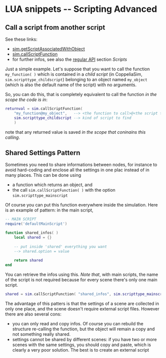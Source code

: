 # LUA snippets -- Scripting Advanced

## Call a script from another script

See these links: 

- [sim.getScriptAssociatedWithObject](https://www.coppeliarobotics.com/helpFiles/en/regularApi/simGetScriptAssociatedWithObject.htm)
- [sim.callScriptFunction](https://www.coppeliarobotics.com/helpFiles/en/regularApi/simCallScriptFunction.htm)
- for further infos, see also the [regular API](https://www.coppeliarobotics.com/helpFiles/en/apiFunctions.htm) section *Scripts*

Just a simple example. Let's suppose that you want to call the function `my_function( )` which is contained in a *child script* (in CoppeliaSim, `sim.scripttype_childscript`) belonging to an object named `my_object` (which is also the default name of the script) with no arguments. 

So, you can do this, that is completely equivalent to call the function *in the scope the code is in*:

```lua
returnval = sim.callScriptFunction( 
	"my_function@my_object",   --> <the function to call>@<the script the function is placed>
	sim.scripttype_childscript --> kind of script to find
	)
```

note that any returned value is saved *in the scope that coninains this calling*. 

## Shared Settings Pattern

Sometimes you need to share informations between nodes, for instance to avoid hard-coding and enclose all the settings in one plac instead of in many places. This can be done using 

- a function which returns an object, and
- the call `sim.callScriptFunction( )` with the option `sim.scripttype_mainscript`

Of course you can put this function everywhere inside the simulation. Here is an example of pattern: in the main script, 

```lua
-- MAIN SCRIPT
require('defaultMainScript')

function shared_infos( )
	local shared = {}
	
	-- put inside 'shared' everything you want
	--> shared.option = value
	
	return shared
end
```

You can retrieve the infos using this. *Note that*, with main scripts, the name of the script is not required because for every scene there's only one main script. 

```lua
shared = sim.callScriptFunction( "shared_infos", sim.scripttype_mainscript )
```

The advantage of this patters is that the settings of a scene are collected in only one place, and the scene doesn't require external script files. However there are also several cons:

- you can only read and copy infos. Of course you can rebuild the structure re-calling the function, but the object will remain a copy and not something really shared. 
- settings cannot be shared by different scenes: if you have two or more scenes with the same settings, you should copy and paste, which is clearly a very poor solution. The best is to create an external script

